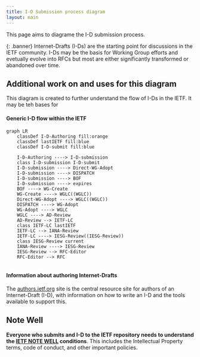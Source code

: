```yaml
---
title: I-D Submission process diagram
layout: main
---
```


This page aims to diagrame the I-D submission process.

{: .banner}
Internet-Drafts (I-Ds) are the starting point for discussions in the IETF community. I-Ds may be the basis for Working Group efforts and evetually evolve into RFCs but most are either significantly transformed or abandoned over time.

## Additional work on and uses for this diagram

This diagram is created to further understand the flow of I-Ds in the IETF. It may be teh bases for 

#### Generic I-D flow within the IETF
```mermaid
graph LR
    classDef I-D-Authoring fill:orange
    classDef lastIETF fill:blue
    classDef I-D-submit fill:blue
    
    I-D-Authoring ----> I-D-submission
    class I-D-submission I-D-submit
    I-D-submission ----> Direct-WG-Adopt
    I-D-submission ----> DISPATCH
    I-D-submission ----> BOF
    I-D-submission ----> expires
    BOF ----> WG-Create
    WG-Create ----> WGLC((WGLC))
    Direct-WG-Adopt ----> WGLC((WGLC))
    DISPATCH ----> WG-Adopt
    WG-Adopt ----> WGLC
    WGLC ----> AD-Review
    AD-Review --> IETF-LC
    class IETF-LC lastIETF
    IETF-LC --> IANA-Review 
    IETF-LC ----> IESG-Review((IESG-Review))
    class IESG-Review current
    IANA-Review ----> IESG-Review
    IESG-Review --> RFC-Editor
    RFC-Editor --> RFC


```

#### Information about authoring Internet-Drafts
The [authors.ietf.org](https://authors.ietf.org) site is the central resource site for authors of an Internet-Draft (I-D), with information on how to write an I-D and the tools available to support this.

## Note Well

**Everyone who submits and I-D to the IETF repository needs to understand the [IETF NOTE WELL](https://www.ietf.org/about/note-well/) conditions**. This includes the Intellectual Property terms, code of conduct, and other important policies.
